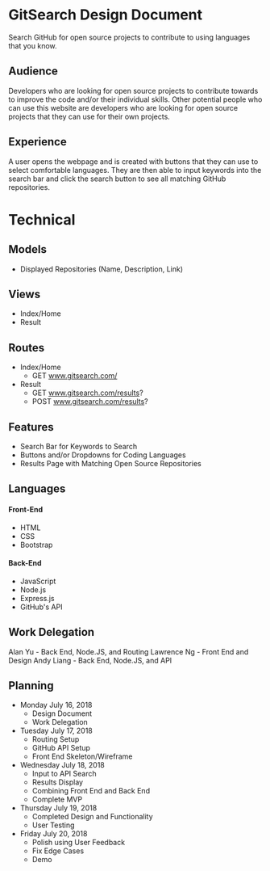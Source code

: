 # GitSearch Design Document
Search GitHub for open source projects to contribute to using languages that you know.

## Audience
Developers who are looking for open source projects to contribute towards to improve the code and/or their individual skills. Other potential people who can use this website are developers who are looking for open source projects that they can use for their own projects.

## Experience
A user opens the webpage and is created with buttons that they can use to select comfortable languages. They are then able to input keywords into the search bar and click the search button to see all matching GitHub repositories.

# Technical
## Models
- Displayed Repositories (Name, Description, Link)

## Views
- Index/Home
- Result

## Routes
- Index/Home
  - GET <span></span>www.gitsearch.com/
- Result
  - GET <span></span>www.gitsearch.com/results?
  - POST <span></span>www.gitsearch.com/results?

## Features
- Search Bar for Keywords to Search
- Buttons and/or Dropdowns for Coding Languages
- Results Page with Matching Open Source Repositories

## Languages
#### Front-End
* HTML
* CSS
* Bootstrap
#### Back-End
* JavaScript
* Node.js
* Express.js
* GitHub's API

## Work Delegation
Alan Yu - Back End, Node.JS, and Routing
Lawrence Ng - Front End and Design
Andy Liang - Back End, Node.JS, and API

## Planning
- Monday July 16, 2018 
  - Design Document
  - Work Delegation
- Tuesday July 17, 2018
  - Routing Setup
  - GitHub API Setup
  - Front End Skeleton/Wireframe
- Wednesday July 18, 2018
  - Input to API Search
  - Results Display
  - Combining Front End and Back End
  - Complete MVP
- Thursday July 19, 2018
  - Completed Design and Functionality
  - User Testing
- Friday July 20, 2018
  - Polish using User Feedback
  - Fix Edge Cases
  - Demo
